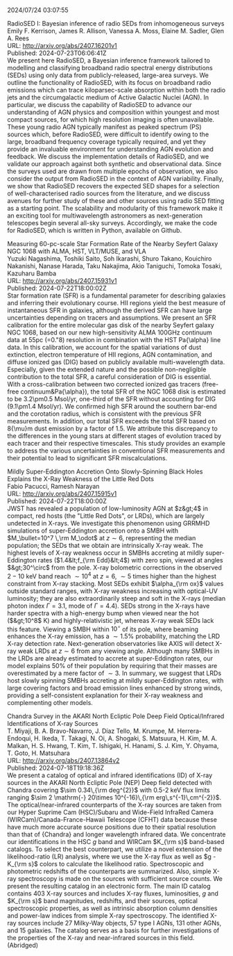 2024/07/24 03:07:55  

RadioSED I: Bayesian inference of radio SEDs from inhomogeneous surveys  
Emily F. Kerrison, James R. Allison, Vanessa A. Moss, Elaine M. Sadler, Glen A. Rees  
URL: http://arxiv.org/abs/2407.16201v1  
Published: 2024-07-23T06:06:41Z  
  We present here RadioSED, a Bayesian inference framework tailored to modelling and classifying broadband radio spectral energy distributions (SEDs) using only data from publicly-released, large-area surveys. We outline the functionality of RadioSED, with its focus on broadband radio emissions which can trace kiloparsec-scale absorption within both the radio jets and the circumgalactic medium of Active Galactic Nuclei (AGN). In particular, we discuss the capability of RadioSED to advance our understanding of AGN physics and composition within youngest and most compact sources, for which high resolution imaging is often unavailable. These young radio AGN typically manifest as peaked spectrum (PS) sources which, before RadioSED, were difficult to identify owing to the large, broadband frequency coverage typically required, and yet they provide an invaluable environment for understanding AGN evolution and feedback. We discuss the implementation details of RadioSED, and we validate our approach against both synthetic and observational data. Since the surveys used are drawn from multiple epochs of observation, we also consider the output from RadioSED in the context of AGN variability. Finally, we show that RadioSED recovers the expected SED shapes for a selection of well-characterised radio sources from the literature, and we discuss avenues for further study of these and other sources using radio SED fitting as a starting point. The scalability and modularity of this framework make it an exciting tool for multiwavelength astronomers as next-generation telescopes begin several all-sky surveys. Accordingly, we make the code for RadioSED, which is written in Python, available on Github.   

Measuring 60-pc-scale Star Formation Rate of the Nearby Seyfert Galaxy
  NGC 1068 with ALMA, HST, VLT/MUSE, and VLA  
Yuzuki Nagashima, Toshiki Saito, Soh Ikarashi, Shuro Takano, Kouichiro Nakanishi, Nanase Harada, Taku Nakajima, Akio Taniguchi, Tomoka Tosaki, Kazuharu Bamba  
URL: http://arxiv.org/abs/2407.15931v1  
Published: 2024-07-22T18:00:02Z  
  Star formation rate (SFR) is a fundamental parameter for describing galaxies and inferring their evolutionary course. HII regions yield the best measure of instantaneous SFR in galaxies, although the derived SFR can have large uncertainties depending on tracers and assumptions. We present an SFR calibration for the entire molecular gas disk of the nearby Seyfert galaxy NGC 1068, based on our new high-sensitivity ALMA 100GHz continuum data at 55pc (=0."8) resolution in combination with the HST Pa{\alpha} line data. In this calibration, we account for the spatial variations of dust extinction, electron temperature of HII regions, AGN contamination, and diffuse ionized gas (DIG) based on publicly available multi-wavelength data. Especially, given the extended nature and the possible non-negligible contribution to the total SFR, a careful consideration of DIG is essential. With a cross-calibration between two corrected ionized gas tracers (free-free continuum&amp;Pa{\alpha}), the total SFR of the NGC 1068 disk is estimated to be 3.2\pm0.5 Msol/yr, one-third of the SFR without accounting for DIG (9.1\pm1.4 Msol/yr). We confirmed high SFR around the southern bar-end and the corotation radius, which is consistent with the previous SFR measurements. In addition, our total SFR exceeds the total SFR based on 8{\mu}m dust emission by a factor of 1.5. We attribute this discrepancy to the differences in the young stars at different stages of evolution traced by each tracer and their respective timescales. This study provides an example to address the various uncertainties in conventional SFR measurements and their potential to lead to significant SFR miscalculations.   

Mildly Super-Eddington Accretion Onto Slowly-Spinning Black Holes
  Explains the X-Ray Weakness of the Little Red Dots  
Fabio Pacucci, Ramesh Narayan  
URL: http://arxiv.org/abs/2407.15915v1  
Published: 2024-07-22T18:00:00Z  
  JWST has revealed a population of low-luminosity AGN at $z&gt;4$ in compact, red hosts (the "Little Red Dots", or LRDs), which are largely undetected in X-rays. We investigate this phenomenon using GRRMHD simulations of super-Eddington accretion onto a SMBH with $M_\bullet=10^7 \,\rm M_\odot$ at $z\sim6$, representing the median population; the SEDs that we obtain are intrinsically X-ray weak. The highest levels of X-ray weakness occur in SMBHs accreting at mildly super-Eddington rates ($1.4&lt;f_{\rm Edd}&lt;4$) with zero spin, viewed at angles $&gt;30^\circ$ from the pole. X-ray bolometric corrections in the observed $2-10$ keV band reach $\sim10^4$ at $z=6$, $\sim5$ times higher than the highest constraint from X-ray stacking. Most SEDs exhibit $\alpha_{\rm ox}$ values outside standard ranges, with X-ray weakness increasing with optical-UV luminosity; they are also extraordinarily steep and soft in the X-rays (median photon index $\Gamma=3.1$, mode of $\Gamma=4.4$). SEDs strong in the X-rays have harder spectra with a high-energy bump when viewed near the hot ($&gt;10^8$ K) and highly-relativistic jet, whereas X-ray weak SEDs lack this feature. Viewing a SMBH within $10^\circ$ of its pole, where beaming enhances the X-ray emission, has a $\sim1.5\%$ probability, matching the LRD X-ray detection rate. Next-generation observatories like AXIS will detect X-ray weak LRDs at $z\sim6$ from any viewing angle. Although many SMBHs in the LRDs are already estimated to accrete at super-Eddington rates, our model explains $50\%$ of their population by requiring that their masses are overestimated by a mere factor of $\sim3$. In summary, we suggest that LRDs host slowly spinning SMBHs accreting at mildly super-Eddington rates, with large covering factors and broad emission lines enhanced by strong winds, providing a self-consistent explanation for their X-ray weakness and complementing other models.   

Chandra Survey in the AKARI North Ecliptic Pole Deep Field
  Optical/Infrared Identifications of X-ray Sources  
T. Miyaji, B. A. Bravo-Navarro, J. Díaz Tello, M. Krumpe, M. Herrera-Endoqui, H. Ikeda, T. Takagi, N. Oi, A. Shogaki, S. Matsuura, H. Kim, M. A. Malkan, H. S. Hwang, T. Kim, T. Ishigaki, H. Hanami, S. J. Kim, Y. Ohyama, T. Goto, H. Matsuhara  
URL: http://arxiv.org/abs/2407.13864v2  
Published: 2024-07-18T19:18:36Z  
  We present a catalog of optical and infrared identifications (ID) of X-ray sources in the AKARI North Ecliptic Pole (NEP) Deep field detected with Chandra covering $\sim 0.34\,{\rm deg^{2}}$ with 0.5-2 keV flux limits ranging $\sim 2 \mathrm{-} 20\times 10^{-16}\,{\rm erg\,s^{-1}\,cm^{-2}}$. The optical/near-infrared counterparts of the X-ray sources are taken from our Hyper Suprime Cam (HSC)/Subaru and Wide-Field InfraRed Camera (WIRCam)/Canada-France-Hawaii Telescope (CFHT) data because these have much more accurate source positions due to their spatial resolution than that of {Chandra} and longer wavelength infrared data. We concentrate our identifications in the HSC $g$ band and WIRCam $K_{\rm s}$ band-based catalogs. To select the best counterpart, we utilize a novel extension of the likelihood-ratio (LR) analysis, where we use the X-ray flux as well as $g - K_{\rm s}$ colors to calculate the likelihood ratio. Spectroscopic and photometric redshifts of the counterparts are summarized. Also, simple X-ray spectroscopy is made on the sources with sufficient source counts.   We present the resulting catalog in an electronic form. The main ID catalog contains 403 X-ray sources and includes X-ray fluxes, luminosities, $g$ and $K_{\rm s}$ band magnitudes, redshifts, and their sources, optical spectroscopic properties, as well as intrinsic absorption column densities and power-law indices from simple X-ray spectroscopy. The identified X-ray sources include 27 Milky-Way objects, 57 type I AGNs, 131 other AGNs, and 15 galaxies. The catalog serves as a basis for further investigations of the properties of the X-ray and near-infrared sources in this field. (Abridged)   

